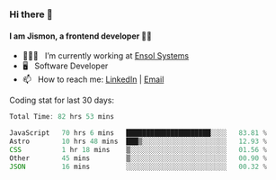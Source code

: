 ### Hi there 👋

#### I am Jismon, a frontend developer 👦🏻

- 🧑🏻‍💻   &nbsp; I’m currently working at <a href='https://www.ensolsystems.com/' target="_blank">Ensol Systems</a>
- 🖥   &nbsp; Software Developer
- 📫   &nbsp; How to reach me: <a href='https://www.linkedin.com/in/jismonthomas/'>LinkedIn</a> | <a href='mailto:hellojismonthomas@gmail.com'>Email</a>

Coding stat for last 30 days:
<!--START_SECTION:waka-->

```javascript
Total Time: 82 hrs 53 mins

JavaScript   70 hrs 6 mins   █████████████████████░░░░   83.81 %
Astro        10 hrs 48 mins  ███▒░░░░░░░░░░░░░░░░░░░░░   12.93 %
CSS          1 hr 18 mins    ▒░░░░░░░░░░░░░░░░░░░░░░░░   01.56 %
Other        45 mins         ▒░░░░░░░░░░░░░░░░░░░░░░░░   00.90 %
JSON         16 mins         ░░░░░░░░░░░░░░░░░░░░░░░░░   00.32 %
```

<!--END_SECTION:waka-->

<!--
**jismonthomas/jismonthomas** is a ✨ _special_ ✨ repository because its `README.md` (this file) appears on your GitHub profile.

Here are some ideas to get you started:

- 🔭 I’m currently working on ...
- 🌱 I’m currently learning ...
- 👯 I’m looking to collaborate on ...
- 🤔 I’m looking for help with ...
- 💬 Ask me about ...
- 📫 How to reach me: ...
- 😄 Pronouns: ...
- ⚡ Fun fact: ...
-->
